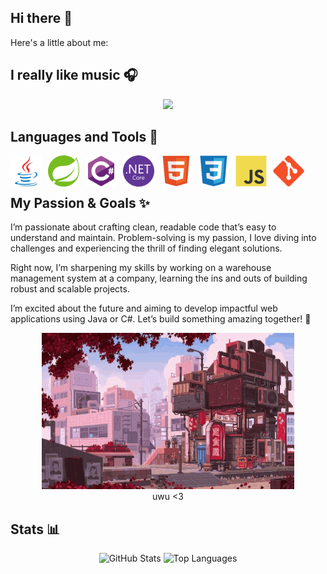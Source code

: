 <h2>  Hi there 👋 </h2>

Here's a little about me:
<h2> I really like music 🎧 </h2>

<p align="center">
<img src="https://spotify-github-profile.kittinanx.com/api/view?uid=31djjqzmeoerip7w53qs5idsaaue&cover_image=false&theme=default&show_offline=false&background_color=121212&interchange=false&bar_color_cover=false)](https://spotify-github-profile.kittinanx.com/api/view?uid=31djjqzmeoerip7w53qs5idsaaue&redirect=true)"/>
</p>

<h2> Languages and Tools 🧰 </h2>

<img align="left" alt="Java" width="50" height="50" style="padding-right: 10px;" src="img/java.svg"/>
<img align="left" alt="Spring" width="50" height="50" style="padding-right: 10px;" src="img/spring.svg" />
<img align="left" alt="CSharp" width="50" height="50" style="padding-right: 10px;" src="img/csharp.svg" />
<img align="left" alt="DotNet" width="50" height="50" style="padding-right: 10px;" src="img/dotnet.svg" />
<img align="left" alt="HTML" width="50" height="50" style="padding-right: 10px;" src="img/html.svg" />
<img align="left" alt="CSS" width="50" height="50" style="padding-right: 10px;" src="img/css.svg" />
<img align="left" alt="JavaScript" width="50" height="50" style="padding-right: 10px;" src="img/javascript.svg" />
<img align="left" alt="Git" width="50" height="50" style="padding-right: 10px;" src="img/git.svg" />
<br/> <br/>

<h2> My Passion & Goals ✨ </h2>

<p align="left">
  I’m passionate about crafting clean, readable code that’s easy to understand and maintain. Problem-solving is my passion, I love diving into challenges and experiencing the thrill of finding elegant solutions.
</p>

<p align="left">
  Right now, I’m sharpening my skills by working on a warehouse management system at a company, learning the ins and outs of building robust and scalable projects.
</p>

<p align="left">
  I’m excited about the future and aiming to develop impactful web applications using Java or C#. Let’s build something amazing together! 🚀
</p>

<p align="center" class="mobile-hide">
  <img src="img/relax.gif" width="80%" height="250"/>
  <br/><span>uwu <3</span>
</p>

<h2> Stats 📊 </h2>

<p align="center">
  <img src="https://github-readme-stats.vercel.app/api?username=ConKienHuy&rank_icon=github&theme=onedark" alt="GitHub Stats">
  <img src="https://github-readme-stats.vercel.app/api/top-langs/?username=ConKienHuy&layout=compact&theme=onedark" alt="Top Languages">
</p>